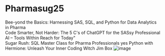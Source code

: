 # Pharmasug25
Bee-yond the Basics: Harnessing SAS, SQL, and Python for Data Analytics in Pharma		
Code Smarter, Not Harder: The 5 C's of ChatGPT for the SASsy Professional
AI – Tools Within Reach for Today"		
Sugar Rush: SQL Master Class for Pharma Professionals	yes	
Python with Hermione: Unleash Your Inner Coding Witch		Jim Box
![image](https://github.com/user-attachments/assets/6f8fb302-94c0-4ba9-89e7-04930c5eeee6)
